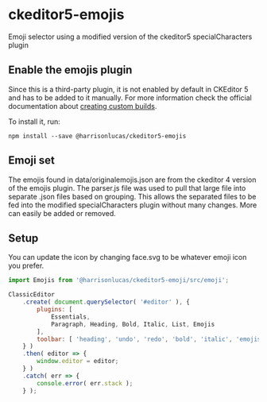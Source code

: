 # ckeditor5-emojis
Emoji selector using a modified version of the ckeditor5 specialCharacters plugin

## Enable the emojis plugin 

Since this is a third-party plugin, it is not enabled by default in CKEditor 5 and has to be added to it manually. For more information check the official documentation about [creating custom builds](https://docs.ckeditor.com/ckeditor5/latest/builds/guides/development/custom-builds.html).

To install it, run:

```
npm install --save @harrisonlucas/ckeditor5-emojis
```

## Emoji set
The emojis found in data/originalemojis.json are from the ckeditor 4 version of the emojis plugin. The parser.js file was used to pull that large file into separate .json files based on grouping. This allows the separated files to be fed into the modified specialCharacters plugin without many changes.
More can easily be added or removed.

## Setup
You can update the icon by changing face.svg to be whatever emoji icon you prefer.

```js
import Emojis from '@harrisonlucas/ckeditor5-emoji/src/emoji';

ClassicEditor
    .create( document.querySelector( '#editor' ), {
        plugins: [
            Essentials,
            Paragraph, Heading, Bold, Italic, List, Emojis
        ],
        toolbar: [ 'heading', 'undo', 'redo', 'bold', 'italic', 'emojis' ]
    } )
    .then( editor => {
        window.editor = editor;
    } )
    .catch( err => {
        console.error( err.stack );
    } );
```
